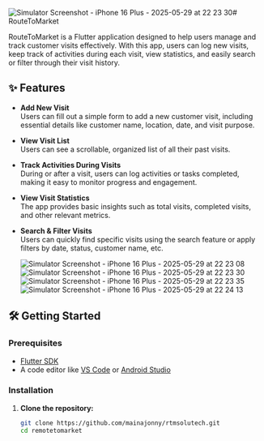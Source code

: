 ![Simulator Screenshot - iPhone 16 Plus - 2025-05-29 at 22 23 30](https://github.com/user-attachments/assets/3daca8ff-da41-4b4f-9e90-b10116e8c523)# RouteToMarket

RouteToMarket is a Flutter application designed to help users manage and track customer visits effectively. With this app, users can log new visits, keep track of activities during each visit, view statistics, and easily search or filter through their visit history.

## ✨ Features

- **Add New Visit**  
  Users can fill out a simple form to add a new customer visit, including essential details like customer name, location, date, and visit purpose.

- **View Visit List**  
  Users can see a scrollable, organized list of all their past visits.

- **Track Activities During Visits**  
  During or after a visit, users can log activities or tasks completed, making it easy to monitor progress and engagement.

- **View Visit Statistics**  
  The app provides basic insights such as total visits, completed visits, and other relevant metrics.

- **Search & Filter Visits**  
  Users can quickly find specific visits using the search feature or apply filters by date, status, customer name, etc.

  ![Simulator Screenshot - iPhone 16 Plus - 2025-05-29 at 22 23 08](https://github.com/user-attachments/assets/74a14d00-cfb1-4c6f-85bc-b0f509b74486)
![Simulator Screenshot - iPhone 16 Plus - 2025-05-29 at 22 23 30](https://github.com/user-attachments/assets/9757a5a9-e8f3-47c2-b2c4-3067a4fbfefe)
![Simulator Screenshot - iPhone 16 Plus - 2025-05-29 at 22 23 35](https://github.com/user-attachments/assets/46e72ff9-90f6-431f-9af6-34896698aa9f)
![Simulator Screenshot - iPhone 16 Plus - 2025-05-29 at 22 24 13](https://github.com/user-attachments/assets/f746fcb0-9dee-4996-a49a-cfb33655aa17)

## 🛠️ Getting Started

### Prerequisites

- [Flutter SDK](https://flutter.dev/docs/get-started/install)
- A code editor like [VS Code](https://code.visualstudio.com/) or [Android Studio](https://developer.android.com/studio)

### Installation

1. **Clone the repository:**
   ```bash
   git clone https://github.com/mainajonny/rtmsolutech.git
   cd remotetomarket
